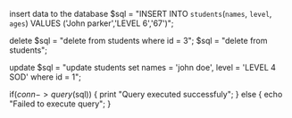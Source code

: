  insert data to the database
 $sql = "INSERT INTO `students`(`names`, `level`, `ages`) VALUES ('John parker','LEVEL 6','67')";

 delete
 $sql = "delete from students where id = 3";
 $sql = "delete from students";

 update
 $sql = "update students set names = 'john doe', level = 'LEVEL 4 SOD' where id = 1";

 if($conn->query($sql)) {
     print "Query executed successfuly";
 } else {
     echo "Failed to execute query";
 }